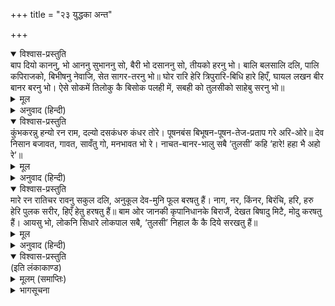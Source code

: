 +++
title = "२३ युद्धका अन्त"

+++


<details open><summary>विश्वास-प्रस्तुति</summary>
बाप दियो काननु, भो आननु सुभाननु सो,  
बैरी भो दसाननु सो, तीयको हरनु भो।  
बालि बलसालि दलि, पालि कपिराजको,  
बिभीषनु नेवाजि, सेत सागर-तरनु भो॥  
घोर रारि हेरि त्रिपुरारि-बिधि हारे हिएँ,  
घायल लखन बीर बानर बरनु भो।  
ऐसे सोकमें तिलोकु कै बिसोक पलही में,  
सबही को तुलसीको साहेबु सरनु भो॥
</details>

<details><summary>मूल</summary>

बाप दियो काननु, भो आननु सुभाननु सो,  
बैरी भो दसाननु सो, तीयको हरनु भो।  
बालि बलसालि दलि, पालि कपिराजको,  
बिभीषनु नेवाजि, सेत सागर-तरनु भो॥  
घोर रारि हेरि त्रिपुरारि-बिधि हारे हिएँ,  
घायल लखन बीर बानर बरनु भो।  
ऐसे सोकमें तिलोकु कै बिसोक पलही में,  
सबही को तुलसीको साहेबु सरनु भो॥
</details>

<details><summary>अनुवाद (हिन्दी)</summary>

पिताने वनवास दिया, रावण-जैसा वीर शत्रु हो गया, जिसके द्वारा सीताजी हरी गयीं, तो भी जिनका मुख बड़ा प्रसन्न रहा—मलिन नहीं हुआ। बलशाली वालिको मारकर सुग्रीवकी रक्षा की, विभीषणपर कृपा की और पुल बाँधकर समुद्रको लाँघा; फिर जिनके घोर युद्धको देखकर शिव और ब्रह्मा भी हृदयमें हार गये और वीर लक्ष्मणजी घायल होकर (खून और मिट्टीसे ऐसे लथपथ हो गये कि) उनका रंग वानरोंका-सा (भूरा) हो गया। ऐसे शोकमें भी जिन्होंने तीनों लोकोंको पलमात्रमें विशोक कर दिया अर्थात् लक्ष्मणजीको सचेत और रावणको मारकर सबकी रक्षा की, वे तुलसीदासके प्रभु सभीको शरण देनेवाले हुए॥ ५६॥
</details>

<details open><summary>विश्वास-प्रस्तुति</summary>
कुंभकरन्नु हन्यो रन राम, दल्यो दसकंधरु कंधर तोरे।  
पूषनबंस बिभूषन-पूषन-तेज-प्रताप गरे अरि-ओरे॥  
देव निसान बजावत, गावत, सावँतु गो, मनभावत भो रे।  
नाचत-बानर-भालु सबै ‘तुलसी’ कहि ‘हारे! हहा भै अहो रे’॥
</details>

<details><summary>मूल</summary>

कुंभकरन्नु हन्यो रन राम, दल्यो दसकंधरु कंधर तोरे।  
पूषनबंस बिभूषन-पूषन-तेज-प्रताप गरे अरि-ओरे॥  
देव निसान बजावत, गावत, सावँतु गो, मनभावत भो रे।  
नाचत-बानर-भालु सबै ‘तुलसी’ कहि ‘हारे! हहा भै अहो रे’॥
</details>

<details><summary>अनुवाद (हिन्दी)</summary>

भगवान् रामने युद्धमें कुम्भकर्णको मारा और रावणकी गर्दनें तोड़कर उसका भी वध किया। इस प्रकार सूर्यवंशविभूषण श्रीरामरूप सूर्यके प्रतापरूप तेजसे शत्रुरूपी ओले गल गये। देवतालोग नगाड़े बजाकर गाते हैं; क्योंकि उनका सामन्तपन (अधीनता) चला गया और उनकी मनभायी बात हुई है तथा वानर-भालु भी सब-के-सब ‘ओहो रे! खूब हुई, ओहो रे! खूब हुई’ ऐसा कहकर नाचते हैं॥ ५७॥
</details>

<details open><summary>विश्वास-प्रस्तुति</summary>
मारे रन रातिचर रावनु सकुल दलि,  
अनुकूल देव-मुनि फूल बरषतु हैं।  
नाग, नर, किंनर, बिरंचि, हरि, हरु हेरि  
पुलक सरीर, हिएँ हेतु हरषतु हैं॥  
बाम ओर जानकी कृपानिधानके बिराजैं,  
देखत बिषादु मिटै, मोदु करषतु हैं।  
आयसु भो, लोकनि सिधारे लोकपाल सबै,  
‘तुलसी’ निहाल कै कै दिये सरखतु हैं॥
</details>

<details><summary>मूल</summary>

मारे रन रातिचर रावनु सकुल दलि,  
अनुकूल देव-मुनि फूल बरषतु हैं।  
नाग, नर, किंनर, बिरंचि, हरि, हरु हेरि  
पुलक सरीर, हिएँ हेतु हरषतु हैं॥  
बाम ओर जानकी कृपानिधानके बिराजैं,  
देखत बिषादु मिटै, मोदु करषतु हैं।  
आयसु भो, लोकनि सिधारे लोकपाल सबै,  
‘तुलसी’ निहाल कै कै दिये सरखतु हैं॥
</details>

<details><summary>अनुवाद (हिन्दी)</summary>

श्रीरामचन्द्रजीने रावणका उसके कुलसहित दलन कर युद्धमें राक्षसोंका संहार किया। इससे देवता और मुनिगण प्रसन्न होकर फूलोंकी वर्षा करने लगे। यह देखकर नाग, नर, किन्नर तथा ब्रह्मा, विष्णु और महादेवजीके शरीर पुलकित हो जाते हैं और हृदयमें प्रेम और आनन्द भर जाता है। कृपानिधान (श्रीरामचन्द्रजी) की बायीं ओर जानकीजी विराजमान हैं, जिनके दर्शनसे विषाद मिट जाता है और आनन्द वृद्धिको प्राप्त होता है। लोकपाल सब आज्ञा पाकर अपने-अपने लोकोंको चले गये। गोसाईंजी कहते हैं कि भगवान् ने सबको निहाल कर-करके मानो परवाना दे दिया (कि अब तुमलोग निर्भय रहो)॥ ५८॥
</details>

<details open><summary>विश्वास-प्रस्तुति</summary>
(इति लंकाकाण्ड)
</details>

<details><summary>मूलम् (समाप्तिः)</summary>

(इति लंकाकाण्ड)
</details>

<details><summary>भागसूचना</summary>

उत्तरकाण्ड
</details>
